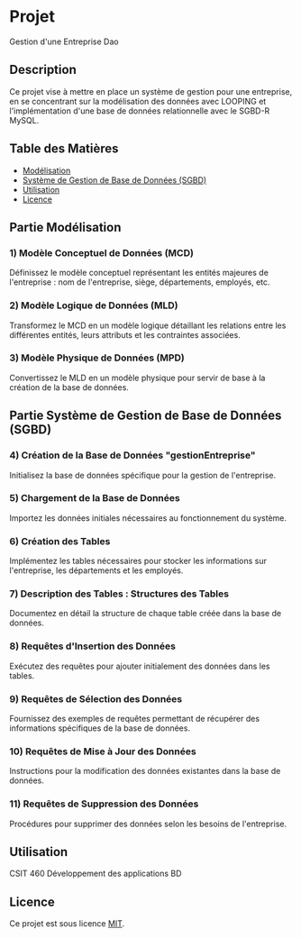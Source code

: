 # Projet
Gestion d'une Entreprise Dao
## Description
Ce projet vise à mettre en place un système de gestion pour une entreprise, en se concentrant sur la modélisation des données avec LOOPING et l'implémentation d'une base de données relationnelle avec le SGBD-R MySQL.
## Table des Matières
- [Modélisation](#partie-modélisation)
- [Système de Gestion de Base de Données (SGBD)](#partie-système-de-gestion-de-base-de-données-sgbd)
- [Utilisation](#utilisation)
- [Licence](#licence)
## Partie Modélisation
### 1) Modèle Conceptuel de Données (MCD)
Définissez le modèle conceptuel représentant les entités majeures de l'entreprise : nom de l'entreprise, siège, départements, employés, etc.
### 2) Modèle Logique de Données (MLD)
Transformez le MCD en un modèle logique détaillant les relations entre les différentes entités, leurs attributs et les contraintes associées.
### 3) Modèle Physique de Données (MPD)
Convertissez le MLD en un modèle physique pour servir de base à la création de la base de données.
## Partie Système de Gestion de Base de Données (SGBD)
### 4) Création de la Base de Données "gestionEntreprise"
Initialisez la base de données spécifique pour la gestion de l'entreprise.
### 5) Chargement de la Base de Données
Importez les données initiales nécessaires au fonctionnement du système.
### 6) Création des Tables
Implémentez les tables nécessaires pour stocker les informations sur l'entreprise, les départements et les employés.
### 7) Description des Tables : Structures des Tables
Documentez en détail la structure de chaque table créée dans la base de données.
### 8) Requêtes d'Insertion des Données
Exécutez des requêtes pour ajouter initialement des données dans les tables.
### 9) Requêtes de Sélection des Données
Fournissez des exemples de requêtes permettant de récupérer des informations spécifiques de la base de données.
### 10) Requêtes de Mise à Jour des Données
Instructions pour la modification des données existantes dans la base de données.
### 11) Requêtes de Suppression des Données
Procédures pour supprimer des données selon les besoins de l'entreprise.
## Utilisation
CSIT 460 Développement des applications BD
## Licence
Ce projet est sous licence [MIT](LICENSE).


